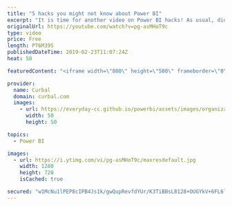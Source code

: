 ```yaml
---
title: "5 hacks you might not know about Power BI"
excerpt: "It is time for another video on Power BI hacks! As usual, did you know all or did I manage to surprise you with one or two? (sorry about the mic noise! too late to redo...) #powerbi #curbal #5powerbihacks   Here you can download all the pbix files: https://curbal.com/donwload-center  SUBSCRIBE to learn"
originalUrl: https://youtube.com/watch?v=pg-asMHoT9c
type: video
price: Free
length: PT6M39S
publishedDateTime: 2019-02-23T11:07:24Z
heat: 50

featuredContent: "<iframe width=\"800\" height=\"500\" frameborder=\"0\" src=\"https://www.youtube.com/embed/pg-asMHoT9c\" allow=\"accelerometer; autoplay; encrypted-media; gyroscope; picture-in-picture\" allowfullscreen></iframe>"

provider:
  name: Curbal
  domain: curbal.com
  images:
    - url: https://everyday-cc.github.io/powerbi/assets/images/organizations/curbal.com-50x50.jpg
      width: 50
      height: 50

topics:
  - Power BI

images:
  - url: https://i.ytimg.com/vi/pg-asMHoT9c/maxresdefault.jpg
    width: 1280
    height: 720
    isCached: true

secured: "w1McNu1lPEP8cIPB4Js1k/gwQupRevfdYUr/K3TiBBsL8128+OUGYkV+6FL6lqgSD0p1/YaDXtWNrQjp62FkNUmjzzqVqS1TyOfydSI2mBIFiyOkqJMx9uvLNUS6hMHzh3UxanfWjM4j13m/WQ8gDq/QZPDmq7qXMWOaPQS0IYTlH8F1bw8UNQFzEM55BjaU9EBWJwr/ExjIrKqV5tp1c4rlbTAL888MfdFxFtQ9QWsV5Ee/XCctAfEt2/zAQ1nFxRQbx3yoNqsl+uuaesNZhxVBkEOql3IffvbC7RvNxk8kI8EeAfiimfxRfQj9EazZq32cTB8PZ/01fLjAfFRuE8meIieR9UdJjSx7FYam+NXWLwiODNQO7i6/DYwM6LmAWfzgRFybis0GiQ+t1qPXoRtc8F5WjYLlTcTYoMvPbE4=;BG9WK3z7DkFp9NoHf35AzQ=="
---
```


